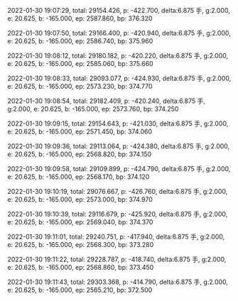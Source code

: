 2022-01-30 19:07:29, total: 29154.426, p: -422.700, delta:6.875 手, g:2.000, e: 20.625, b: -165.000, ep: 2587.860, bp: 376.320

2022-01-30 19:07:50, total: 29166.400, p: -420.940, delta:6.875 手, g:2.000, e: 20.625, b: -165.000, ep: 2586.740, bp: 375.960

2022-01-30 19:08:12, total: 29180.182, p: -420.220, delta:6.875 手, g:2.000, e: 20.625, b: -165.000, ep: 2585.060, bp: 375.660

2022-01-30 19:08:33, total: 29093.077, p: -424.930, delta:6.875 手, g:2.000, e: 20.625, b: -165.000, ep: 2573.230, bp: 374.770

2022-01-30 19:08:54, total: 29182.409, p: -420.240, delta:6.875 手, g:2.000, e: 20.625, b: -165.000, ep: 2573.760, bp: 374.250

2022-01-30 19:09:15, total: 29154.643, p: -421.030, delta:6.875 手, g:2.000, e: 20.625, b: -165.000, ep: 2571.450, bp: 374.060

2022-01-30 19:09:36, total: 29113.064, p: -424.380, delta:6.875 手, g:2.000, e: 20.625, b: -165.000, ep: 2568.820, bp: 374.150

2022-01-30 19:09:58, total: 29109.899, p: -424.790, delta:6.875 手, g:2.000, e: 20.625, b: -165.000, ep: 2568.170, bp: 374.120

2022-01-30 19:10:19, total: 29076.667, p: -426.760, delta:6.875 手, g:2.000, e: 20.625, b: -165.000, ep: 2573.000, bp: 374.970

2022-01-30 19:10:39, total: 29116.679, p: -425.920, delta:6.875 手, g:2.000, e: 20.625, b: -165.000, ep: 2569.040, bp: 374.370

2022-01-30 19:11:01, total: 29240.751, p: -417.940, delta:6.875 手, g:2.000, e: 20.625, b: -165.000, ep: 2568.300, bp: 373.280

2022-01-30 19:11:22, total: 29228.787, p: -418.740, delta:6.875 手, g:2.000, e: 20.625, b: -165.000, ep: 2568.860, bp: 373.450

2022-01-30 19:11:43, total: 29303.368, p: -414.790, delta:6.875 手, g:2.000, e: 20.625, b: -165.000, ep: 2565.210, bp: 372.500